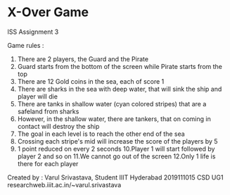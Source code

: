 # X-Over Game

ISS Assignment 3


Game rules : 

1. There are 2 players, the Guard and the Pirate
2. Guard starts from the bottom of the screen while Pirate starts from the top
3. There are 12 Gold coins in the sea, each of score 1
4. There are sharks in the sea with deep water, that will sink the ship and player will die
5. There are tanks in shallow water (cyan colored stripes) that are a safeland from sharks
6. However, in the shallow water, there are tankers, that on coming in contact will destroy the ship
7. The goal in each level is to reach the other end of the sea
8. Crossing each stripe's mid will increase the score of the players by 5
9. 1 point reduced on every 2 seconds
10.Player 1 will start followed by player 2 and so on
11.We cannot go out of the screen
12.Only 1 life is there for each player


Created by :
Varul Srivastava, Student IIIT Hyderabad
2019111015 CSD UG1
researchweb.iiit.ac.in/~varul.srivastava